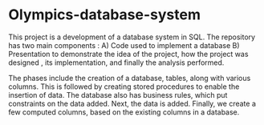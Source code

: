 # Olympics-database-system

This project is a development of a database system in SQL.
The repository has two main components :
A) Code used to implement a database
B) Presentation to demonstrate the idea of the project,  how the project was designed , its implementation, and finally the analysis performed.

The phases include the creation of a database, tables, along with various columns. 
This is followed by creating stored procedures to enable the insertion of data.
The database also has business rules, which put constraints on the data added.
Next, the data is added.
Finally, we create a few computed columns, based on the existing columns in a database.
